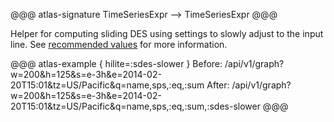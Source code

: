 @@@ atlas-signature
TimeSeriesExpr
-->
TimeSeriesExpr
@@@

Helper for computing sliding DES using settings to slowly adjust to the input line. See
[recommended values](../des.md#recommended-values) for more information. 

@@@ atlas-example { hilite=:sdes-slower }
Before: /api/v1/graph?w=200&h=125&s=e-3h&e=2014-02-20T15:01&tz=US/Pacific&q=name,sps,:eq,:sum
After: /api/v1/graph?w=200&h=125&s=e-3h&e=2014-02-20T15:01&tz=US/Pacific&q=name,sps,:eq,:sum,:sdes-slower
@@@